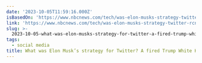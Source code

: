```yaml
---
date: '2023-10-05T11:59:16.000Z'
isBasedOn: 'https://www.nbcnews.com/tech/was-elon-musks-strategy-twitter-rcna118490'
link: 'https://www.nbcnews.com/tech/was-elon-musks-strategy-twitter-rcna118490'
slug: >-
  2023-10-05-what-was-elon-musks-strategy-for-twitter-a-fired-trump-white-house-staffe
tags:
  - social media
title: What was Elon Musk’s strategy for Twitter? A fired Trump White House staffe
---
```


